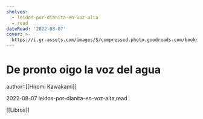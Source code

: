 ```yaml
---
shelves:
  - leidos-por-dianita-en-voz-alta
  - read
dateRead: '2022-08-07'
cover: >-
  https://i.gr-assets.com/images/S/compressed.photo.goodreads.com/books/1660517017l/61878252._SY475_.jpg
---
```

# De pronto oigo la voz del agua

author::[[Hiromi Kawakami]]

2022-08-07
leidos-por-dianita-en-voz-alta,read

[[Libros]]